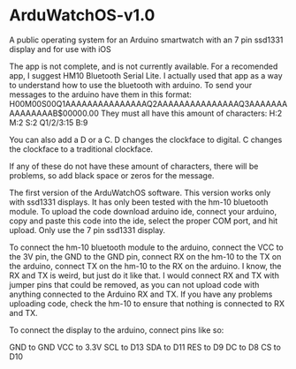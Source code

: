 # ArduWatchOS-v1.0
A public operating system for an Arduino smartwatch with an 7 pin ssd1331 display and for use with iOS

The app is not complete, and is not currently available.
For a recomended app, I suggest HM10 Bluetooth Serial Lite.
I actually used that app as a way to understand how to use the bluetooth with arduino.
To send your messages to the arduino have them in this format:
H00M00S00Q1AAAAAAAAAAAAAAAQ2AAAAAAAAAAAAAAAQ3AAAAAAAAAAAAAAAB$00000.00
They must all have this amount of characters:
H:2
M:2
S:2
Q1/2/3:15
B:9

You can also add a D or a C.
D changes the clockface to digital.
C changes the clockface to a traditional clockface.

If any of these do not have these amount of characters, there will be problems, so add black space or zeros for the message.

The first version of the ArduWatchOS software. 
This version works only with ssd1331 displays. 
It has only been tested with the hm-10 bluetooth module. 
To upload the code download arduino ide, connect your arduino, copy and paste this code into the ide, 
select the proper COM port, and hit upload.
Only use the 7 pin ssd1331 display.

To connect the hm-10 bluetooth module to the arduino, connect the VCC to the 3V pin, the GND to the GND pin,
connect RX on the hm-10 to the TX on the arduino, connect TX on the hm-10 to the RX on the arduino. I know, the RX and TX is weird, but 
just do it like that. I would connect RX and TX with jumper pins that could be removed, as you can not upload code with anything connected
to the Arduino RX and TX. If you have any problems uploading code, check the hm-10 to ensure that nothing is connected to RX and TX.


To connect the display to the arduino, connect pins like so:

GND to GND
VCC to 3.3V
SCL to D13
SDA to D11
RES to D9
DC to D8
CS to D10
